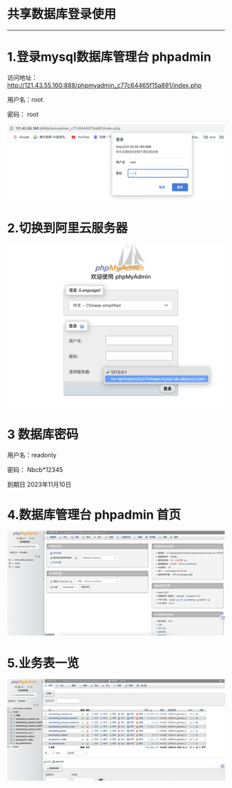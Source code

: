 # 共享数据库登录使用

---

# 1.登录mysql数据库管理台 phpadmin

访问地址：  <http://121.43.55.160:888/phpmyadmin_c77c64465f15a891/index.php>

用户名：root

密码： root

![](img/assets_共享mysql登录/2023-09-21-10-11-10-image.png)

# 2.切换到阿里云服务器

![](img/assets_共享mysql登录/2023-09-21-10-12-14-image.png)

# 3 数据库密码

用户名：readonly 

密码：  Nbcb*12345 

到期日 2023年11月10日

# 4.数据库管理台 phpadmin 首页

![](img/assets_共享mysql登录/2023-09-21-10-17-47-image.png)

# 5.业务表一览

![](img/assets_共享mysql登录/2023-09-21-10-18-24-image.png)
